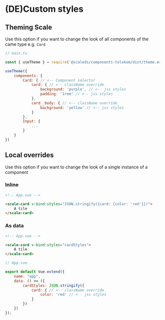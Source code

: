 # (DE)Custom styles

## Theming Scale

Use this option if you want to change the look of all components of the came type e.g. `Card`

```javascript
// main.ts

const { useTheme } = require('@scaleds/components-telekom/dist/theme.esm.js')

useTheme({
    components: {
        Card: { // <-- Component selector
            card: { // <-- className override
                background: 'purple', // <-- jss styles
                padding: '1rem' // <-- jss styles
            },
            card__body: { // <-- className override
                background: 'yellow' // <-- jss styles
            }
        },
        Input: {
            ...
        }
    }
})
```

## Local overrides

Use this option if you want to change the look of a single instance of a component

### Inline

```html
<!-- App.vue -->

<scale-card v-bind:styles="JSON.stringify({card: {color: 'red'}})">
    A tile
</scale-card>
```

### As data

```html
<!-- App.vue -->

<scale-card v-bind:styles="cardStyles">
    A tile
</scale-card>
```
```javascript
// App.vue

export default Vue.extend({
    name: "app",
    data: () => ({
        cardStyles: JSON.stringify({
            card: { // <-- className override
                color: 'red' // <-- jss styles
            }
        })
    })
});
```

